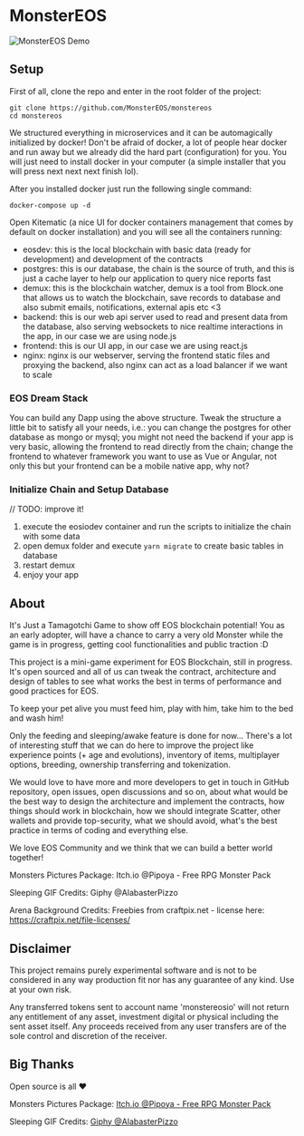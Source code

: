 # MonsterEOS

![MonsterEOS Demo](https://github.com/leordev/monstereos/raw/master/public/images/demo.png)

## Setup

First of all, clone the repo and enter in the root folder of the project:

```
git clone https://github.com/MonsterEOS/monstereos
cd monstereos
```

We structured everything in microservices and it can be automagically initialized by docker! Don't be afraid of docker, a lot of people hear docker and run away but we already did the hard part (configuration) for you. You will just need to install docker in your computer (a simple installer that you will press next next next finish lol).

After you installed docker just run the following single command:

```
docker-compose up -d
```

Open Kitematic (a nice UI for docker containers management that comes by default on docker installation) and you will see all the containers running:

- eosdev: this is the local blockchain with basic data (ready for development) and development of the contracts
- postgres: this is our database, the chain is the source of truth, and this is just a cache layer to help our application to query nice reports fast
- demux: this is the blockchain watcher, demux is a tool from Block.one that allows us to watch the blockchain, save records to database and also submit emails, notifications, external apis etc <3
- backend: this is our web api server used to read and present data from the database, also serving websockets to nice realtime interactions in the app, in our case we are using node.js
- frontend: this is our UI app, in our case we are using react.js
- nginx: nginx is our webserver, serving the frontend static files and proxying the backend, also nginx can act as a load balancer if we want to scale

### EOS Dream Stack

You can build any Dapp using the above structure. Tweak the structure a little bit to satisfy all your needs, i.e.: you can change the postgres for other database as mongo or mysql; you might not need the backend if your app is very basic, allowing the frontend to read directly from the chain; change the frontend to whatever framework you want to use as Vue or Angular, not only this but your frontend can be a mobile native app, why not?

### Initialize Chain and Setup Database

// TODO: improve it!

1. execute the eosiodev container and run the scripts to initialize the chain with some data
2. open demux folder and execute `yarn migrate` to create basic tables in database
3. restart demux
4. enjoy your app


## About

It's Just a Tamagotchi Game to show off EOS blockchain potential! You as an early adopter, will have a chance to carry a very old Monster while the game is in progress, getting cool functionalities and public traction :D

This project is a mini-game experiment for EOS Blockchain, still in progress. It's open sourced and all of us can tweak the contract, architecture and design of tables to see what works the best in terms of performance and good practices for EOS.

To keep your pet alive you must feed him, play with him, take him to the bed and wash him!

Only the feeding and sleeping/awake feature is done for now... There's a lot of interesting stuff that we can do here to improve the project like experience points (+ age and evolutions), inventory of items, multiplayer options, breeding, ownership transferring and tokenization.

We would love to have more and more developers to get in touch in GitHub repository, open issues, open discussions and so on, about what would be the best way to design the architecture and implement the contracts, how things should work in blockchain, how we should integrate Scatter, other wallets and provide top-security, what we should avoid, what's the best practice in terms of coding and everything else.

We love EOS Community and we think that we can build a better world together!

Monsters Pictures Package: Itch.io @Pipoya - Free RPG Monster Pack

Sleeping GIF Credits: Giphy @AlabasterPizzo

Arena Background Credits: Freebies from craftpix.net - license here: https://craftpix.net/file-licenses/

## Disclaimer

This project remains purely experimental software and is not to be considered in any way production fit nor has any guarantee of any kind. Use at your own risk.

Any transferred tokens sent to account name 'monstereosio' will not return any entitlement of any asset, investment digital or physical including the sent asset itself. Any proceeds received from any user transfers are of the sole control and discretion of the receiver.

## Big Thanks

Open source is all :heart:

Monsters Pictures Package: [Itch.io @Pipoya - Free RPG Monster Pack](https://pipoya.itch.io/free-rpg-monster-pack)

Sleeping GIF Credits: [Giphy @AlabasterPizzo](https://giphy.com/stickers/zzz-snore-51WvIEoUKKHlGwgmgy)
